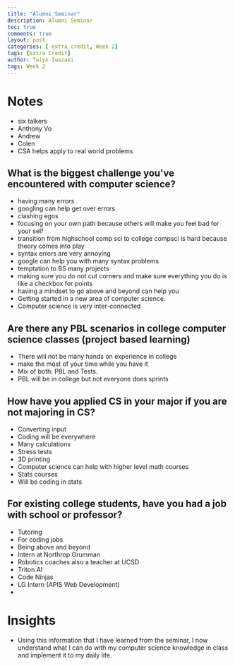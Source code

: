 ```yaml
---
title: "Alumni Seminar"
description: Alumni Seminar
toc: true
comments: true
layout: post
categories: [ extra credit, Week 2]
tags: [Extra Credit]
author: Taiyo Iwazaki
tags: Week 2
---
```


# Notes

- six talkers
- Anthony Vo
- Andrew 
- Colen
- CSA helps apply to real world problems

## What is the biggest challenge you've encountered with computer science?
- having many errors
- googling can help get over errors
- clashing egos
- focusing on your own path because others will make you feel bad for your self
- transition from highschool comp sci to college compsci is hard because theory comes into play
- syntax errors are very annoying
- google can help you with many syntax problems
- temptation to BS many projects
- making sure you do not cut corners and make sure everything you do is like a checkbox for points
- having a mindset to go above and beyond can help you
- Getting started in a new area of computer science. 
- Computer science is very inter-connected

## Are there any PBL scenarios in college computer science classes (project based learning)
- There will not be many hands on experience in college
- make the most of your time while you have it
- Mix of both: PBL and Tests.
- PBL will be in college but not everyone does sprints 

## How have you applied CS in your major if you are not majoring in CS?
- Converting input
- Coding will be everywhere
- Many calculations
- Stress tests
- 3D printing
- Computer science can help with higher level math courses 
- Stats courses
- Will be coding in stats

## For existing college students, have you had a job with school or professor?
- Tutoring
- For coding jobs
- Being above and beyond 
- Intern at Northrop Grumman
- Robotics coaches also a teacher at UCSD
- Triton AI
- Code Ninjas
- LG Intern (APIS Web Development)
- 
# Insights
- Using this information that I have learned from the seminar, I now understand what I can do with my computer science knowledge in class and implement it to my daily life.